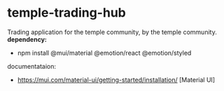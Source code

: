 # temple-trading-hub
Trading application for the temple community, by the temple community.
**dependency:**
-  npm install @mui/material @emotion/react @emotion/styled

documentataion:
- https://mui.com/material-ui/getting-started/installation/ [Material UI]